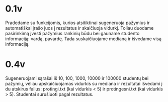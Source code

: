 # 0.1v
Pradedame su funkcijomis, kurios atsitiktinai sugeneruoja pažymius ir automatiškai įrašo juos į rezultatus ir skaičiuoja vidurkį. Toliau duodame pasirinkimą įvesti pažymius rankinių būdu bei gauname studento informaciją: vardą, pavardę. Tada suskaičiuojame medianą ir išvedame visą informaciją.

# 0.4v
Sugeneruojami sąrašai iš 10, 100, 1000, 10000 ir 100000 studentų bei pažymių, vėliau apskaičiuojamas vidurkis su mediana ir rezultatai išvedami į du atskirus failus: protingi.txt (kai vidurkis < 5) ir protingesni.txt (kai vidurkis > 5). Studentai surušiuoti pagal rezultatus.

